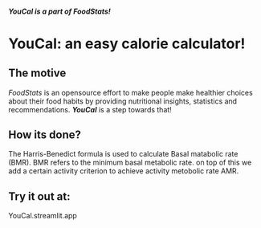 #### _YouCal is a part of FoodStats!_

# YouCal: an easy calorie calculator!

## The motive
*FoodStats* is an opensource effort to make people make healthier choices about their food habits by providing nutritional insights, statistics and recommendations.
**_YouCal_** is a step towards that! 

## How its done?
The Harris-Benedict formula is used to calculate Basal matabolic rate (BMR).
BMR refers to the minimum basal metabolic rate.
on top of this we add a certain activity criterion to achieve activity metobolic rate AMR.

## Try it out at:
YouCal.streamlit.app


